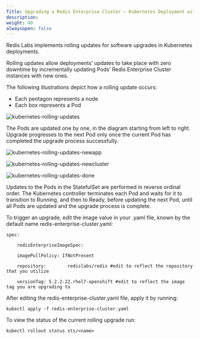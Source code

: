 ```yaml
---
Title: Upgrading a Redis Enterprise Cluster – Kubernetes Deployment with Operator
description: 
weight: 40
alwaysopen: false
---
```

Redis Labs implements rolling updates for software upgrades in Kubernetes deployments.

Rolling updates allow deployments’ updates to take place with zero downtime 
by incrementally updating Pods’ Redis Enterprise Cluster instances with new ones.

The following illustrations depict how a rolling update occurs:

* Each pentagon represents a node
* Each box represents a Pod

![kubernetes-rolling-updates]( /images/rs/kubernetes-rolling-updates.png )

The Pods are updated one by one, in the diagram starting from left to right. 
Upgrade progresses to the next Pod only once the current Pod has completed 
the upgrade process successfully.

![kubernetes-rolling-updates-newapp]( /images/rs/kubernetes-rolling-updates-newapp.png )

![kubernetes-rolling-updates-newcluster]( /images/rs/kubernetes-rolling-updates-newcluster.png )

![kubernetes-rolling-updates-done]( /images/rs/kubernetes-rolling-updates-done.png )

Updates to the Pods in the StatefulSet are performed in reverse ordinal order. 
The Kubernetes controller terminates each Pod and waits for it to transition to Running, 
and then to Ready, before updating the next Pod, until all Pods are updated 
and the upgrade process is complete.

To trigger an upgrade, edit the image value in your <my-cluster-name>.yaml file, 
known by the default name redis-enterprise-cluster.yaml:

    spec:

        redisEnterpriseImageSpec:

        imagePullPolicy: IfNotPresent

        repository:        redislabs/redis #edit to reflect the repository that you utilize

        versionTag: 5.2.2-22.rhel7-openshift #edit to reflect the image tag you are upgrading to

After editing the redis-enterprise-cluster.yaml file, apply it by running:

    kubectl apply -f redis-enterprise-cluster.yaml

To view the status of the current rolling upgrade run:

    kubectl rollout status sts/<name>